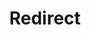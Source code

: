 ﻿---
layout: src/layouts/Redirect.astro
title: Redirect
redirect: https://octopus.com/docs/security/cve/csrf-and-octopus-deploy
pubDate:  2023-01-01
navSearch: false
navSitemap: false
navMenu: false
---

